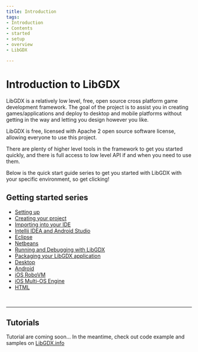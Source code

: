 ```yaml
---
title: Introduction
tags:
- Introduction
- Contents
- started
- setup
- overview
- LibGDX

---
```



<h1>Introduction to LibGDX</h1>

LibGDX is a relatively low level, free, open source cross platform game development framework.
The goal of the project is to assist you in creating games/applications and deploy to desktop and mobile
platforms without getting in the way and letting you design however you like.

LibGDX is free, licensed with Apache 2 open source software license, allowing everyone to use this project.


There are plenty of higher level tools in the framework to get you started quickly, and there is full access 
to low level API if and when you need to use them.

Below is the quick start guide series to get you started with LibGDX with your specific environment, so get clicking!


## Getting started series

- [Setting up](gettingstarted/Setting%20Up.html)
- [Creating your project](gettingstarted/Creating%20Projects.html)
- [Importing into your IDE](gettingstarted/Importing%20into%20IDE.html)
 - [Intellij IDEA and Android Studio](gettingstarted/Importing%20into%20IDE.html#intellij)
 - [Eclipse](gettingstarted/Importing%20into%20IDE.html#eclipse)
 - [Netbeans](gettingstarted/Importing%20into%20IDE.html#netbeans)
- [Running and Debugging with LibGDX](gettingstarted/Running%20and%20Debugging.html)
- [Packaging your LibGDX application](gettingstarted/Packaging.html)
 - [Desktop](gettingstarted/Packaging.html#packaging-for-desktop)
 - [Android](gettingstarted/Packaging.html#packaging-for-android)
 - [iOS RoboVM](gettingstarted/Packaging.html#packaging-for-robovm)
 - [iOS Multi-OS Engine](gettingstarted/Packaging.html#packaging-for-multi-os-engine)
 - [HTML](gettingstarted/Packaging.html#packaging-for-html)

<br>

---

## Tutorials

Tutorial are coming soon...
In the meantime, check out code example and samples on [LibGDX.info](https://libgdx.info)


